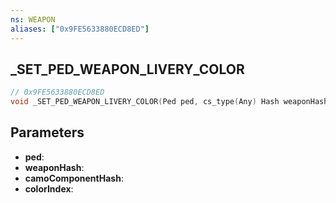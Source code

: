 ```yaml
---
ns: WEAPON
aliases: ["0x9FE5633880ECD8ED"]
---
```

## _SET_PED_WEAPON_LIVERY_COLOR

```c
// 0x9FE5633880ECD8ED
void _SET_PED_WEAPON_LIVERY_COLOR(Ped ped, cs_type(Any) Hash weaponHash, cs_type(Any) Hash camoComponentHash, int colorIndex);
```


## Parameters
* **ped**: 
* **weaponHash**: 
* **camoComponentHash**: 
* **colorIndex**: 

